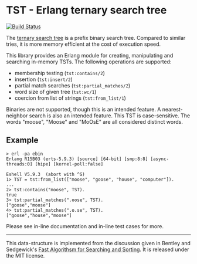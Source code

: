 # TST - Erlang ternary search tree

[![Build Status](https://travis-ci.org/blt/tst.png)](https://travis-ci.org/blt/tst)

The [ternary search tree](http://en.wikipedia.org/wiki/Ternary_search_tree) is a
prefix binary search tree. Compared to similar tries, it is more memory
efficient at the cost of execution speed.

This library provides an Erlang module for creating, manipulating and searching
in-memory TSTs. The following operations are supported:

  * membership testing (`tst:contains/2`)
  * insertion (`tst:insert/2`)
  * partial match searches (`tst:partial_matches/2`)
  * word size of given tree (`tst:wc/1`)
  * coercion from list of strings (`tst:from_list/1`)

Binaries are not supported, though this is an intended feature. A
nearest-neighbor search is also an intended feature. This TST is case-sensitive.
The words "moose", "Moose" and "MoOsE" are all considered distinct words.

## Example

```
> erl -pa ebin
Erlang R15B03 (erts-5.9.3) [source] [64-bit] [smp:8:8] [async-threads:0] [hipe] [kernel-poll:false]

Eshell V5.9.3  (abort with ^G)
1> TST = tst:from_list(["moose", "goose", "house", "computer"]).
...
2> tst:contains("moose", TST).
true
3> tst:partial_matches(".oose", TST).
["goose","moose"]
4> tst:partial_matches(".o.se", TST).
["goose","house","moose"]
```

Please see in-line documentation and in-line test cases for more.

- - -

This data-structure is implemented from the discussion given in Bentley and
Sedgewick's
[Fast Algorithsm for Searching and Sorting](http://www.cs.tufts.edu/~nr/comp150fp/archive/bob-sedgewick/fast-strings.pdf).
It is released under the MIT license.

